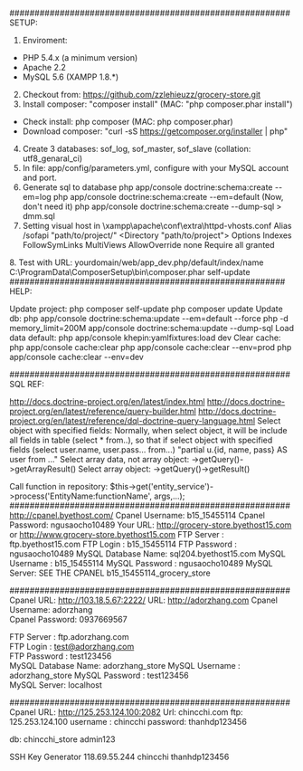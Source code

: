 ########################################################
SETUP:

1. Enviroment:
- PHP 5.4.x (a minimum version)
- Apache 2.2 
- MySQL 5.6
(XAMPP 1.8.*)
2. Checkout from: https://github.com/zzlehieuzz/grocery-store.git
3. Install composer: "composer install" (MAC: "php composer.phar install")
- Check install: php composer (MAC: php composer.phar)
- Download composer: "curl -sS https://getcomposer.org/installer | php"
4. Create 3 databases: sof_log, sof_master, sof_slave (collation: utf8_genaral_ci)
5. In file: app/config/parameters.yml, configure with your MySQL account and port. 
6. Generate sql to database
php app/console doctrine:schema:create --em=log
php app/console doctrine:schema:create --em=default (Now, don't need it)
php app/console doctrine:schema:create --dump-sql > dmm.sql
7. Setting visual host in \xampp\apache\conf\extra\httpd-vhosts.conf
  Alias /sofapi "path/to/project/"
  <Directory "path/to/project">
    Options Indexes FollowSymLinks MultiViews
    AllowOverride none
    Require all granted
  </Directory>
8. Test with URL: yourdomain/web/app_dev.php/default/index/name
  C:\ProgramData\ComposerSetup\bin\composer.phar self-update
#######################################################
HELP:

  Update project:    php composer self-update
                     php composer update
  Update db:         php app/console doctrine:schema:update --em=default --force
                     php -d memory_limit=200M app/console doctrine:schema:update --dump-sql
  Load data default: php app/console khepin:yamlfixtures:load dev
  Clear cache:       php app/console cache:clear
                     php app/console cache:clear --env=prod
                     php app/console cache:clear --env=dev
         
########################################################
  SQL REF:
  
  http://docs.doctrine-project.org/en/latest/index.html
  http://docs.doctrine-project.org/en/latest/reference/query-builder.html
  http://docs.doctrine-project.org/en/latest/reference/dql-doctrine-query-language.html
  Select object with specified fields: Normally, when select object, it will be include all fields in table (select * from..),
  so that if select object with specified fields (select user.name, user.pass... from...)
      "partial u.{id, name, pass} AS user from ..."
  Select array data, not array object: ->getQuery()->getArrayResult()
  Select array object: ->getQuery()->getResult()
  
  Call function in repository:
  $this->get('entity_service')->process('EntityName:functionName', args,...);
########################################################
http://cpanel.byethost.com/
Cpanel Username:     b15_15455114
Cpanel Password:     ngusaocho10489
Your URL:            http://grocery-store.byethost15.com or http://www.grocery-store.byethost15.com
FTP Server :         ftp.byethost15.com
FTP Login :          b15_15455114
FTP Password :       ngusaocho10489
MySQL Database Name: sql204.byethost15.com
MySQL Username :     b15_15455114
MySQL Password :     ngusaocho10489
MySQL Server:        SEE THE CPANEL
b15_15455114_grocery_store
  
########################################################
Cpanel URL: http://103.18.5.67:2222/
URL:  http://adorzhang.com 
Cpanel Username:    adorzhang    
Cpanel Password:    0937669567   

FTP Server :   ftp.adorzhang.com       
FTP Login :     test@adorzhang.com        
FTP Password :  test123456        
MySQL Database Name: adorzhang_store
MySQL Username : adorzhang_store
MySQL Password : test123456       
MySQL Server: localhost          

########################################################
Cpanel URL: http://125.253.124.100:2082
Url: chincchi.com
ftp: 125.253.124.100
username : chincchi
password: thanhdp123456

db:
chincchi_store
admin123

SSH Key Generator
118.69.55.244
chincchi
thanhdp123456